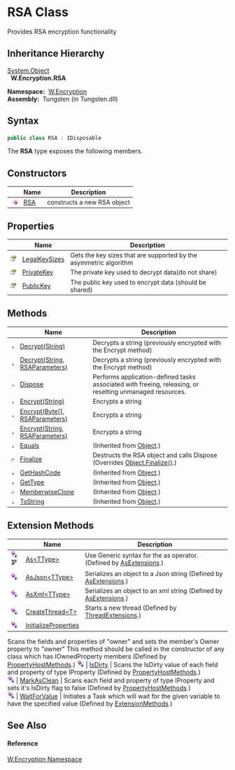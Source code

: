RSA Class
=========
  Provides RSA encryption functionality


Inheritance Hierarchy
---------------------
[System.Object][1]  
  **W.Encryption.RSA**  

  **Namespace:**  [W.Encryption][2]  
  **Assembly:**  Tungsten (in Tungsten.dll)

Syntax
------

```csharp
public class RSA : IDisposable
```

The **RSA** type exposes the following members.


Constructors
------------

                 | Name     | Description                 
---------------- | -------- | --------------------------- 
![Public method] | [RSA][3] | constructs a new RSA object 


Properties
----------

                   | Name               | Description                                                       
------------------ | ------------------ | ----------------------------------------------------------------- 
![Public property] | [LegalKeySizes][4] | Gets the key sizes that are supported by the asymmetric algorithm 
![Public property] | [PrivateKey][5]    | The private key used to decrypt data(do not share)                
![Public property] | [PublicKey][6]     | The public key used to encrypt data (should be shared)            


Methods
-------

                    | Name                                 | Description                                                                                              
------------------- | ------------------------------------ | -------------------------------------------------------------------------------------------------------- 
![Public method]    | [Decrypt(String)][7]                 | Decrypts a string (previously encrypted with the Encrypt method)                                         
![Public method]    | [Decrypt(String, RSAParameters)][8]  | Decrypts a string (previously encrypted with the Encrypt method)                                         
![Public method]    | [Dispose][9]                         | Performs application-defined tasks associated with freeing, releasing, or resetting unmanaged resources. 
![Public method]    | [Encrypt(String)][10]                | Encrypts a string                                                                                        
![Public method]    | [Encrypt(Byte[], RSAParameters)][11] | Encrypts a string                                                                                        
![Public method]    | [Encrypt(String, RSAParameters)][12] | Encrypts a string                                                                                        
![Public method]    | [Equals][13]                         | (Inherited from [Object][1].)                                                                            
![Protected method] | [Finalize][14]                       | Destructs the RSA object and calls Dispose (Overrides [Object.Finalize()][15].)                          
![Public method]    | [GetHashCode][16]                    | (Inherited from [Object][1].)                                                                            
![Public method]    | [GetType][17]                        | (Inherited from [Object][1].)                                                                            
![Protected method] | [MemberwiseClone][18]                | (Inherited from [Object][1].)                                                                            
![Public method]    | [ToString][19]                       | (Inherited from [Object][1].)                                                                            


Extension Methods
-----------------

                                          | Name                       | Description                                                                                                                                                                                                                      
----------------------------------------- | -------------------------- | -------------------------------------------------------------------------------------------------------------------------------------------------------------------------------------------------------------------------------- 
![Public Extension Method]![Code example] | [As&lt;TType>][20]         | Use Generic syntax for the as operator. (Defined by [AsExtensions][21].)                                                                                                                                                         
![Public Extension Method]                | [AsJson&lt;TType>][22]     | Serializes an object to a Json string (Defined by [AsExtensions][21].)                                                                                                                                                           
![Public Extension Method]                | [AsXml&lt;TType>][23]      | Serializes an object to an xml string (Defined by [AsExtensions][21].)                                                                                                                                                           
![Public Extension Method]                | [CreateThread&lt;T>][24]   | Starts a new thread (Defined by [ThreadExtensions][25].)                                                                                                                                                                         
![Public Extension Method]                | [InitializeProperties][26] | 
Scans the fields and properties of "owner" and sets the member's Owner property to "owner" This method should be called in the constructor of any class which has IOwnedProperty members
 (Defined by [PropertyHostMethods][27].) 
![Public Extension Method]                | [IsDirty][28]              | 
Scans the IsDirty value of each field and property of type IProperty
 (Defined by [PropertyHostMethods][27].)                                                                                                                 
![Public Extension Method]                | [MarkAsClean][29]          | 
Scans each field and property of type IProperty and sets it's IsDirty flag to false
 (Defined by [PropertyHostMethods][27].)                                                                                                  
![Public Extension Method]                | [WaitForValue][30]         | Initiates a Task which will wait for the given variable to have the specified value (Defined by [ExtensionMethods][31].)                                                                                                         


See Also
--------

#### Reference
[W.Encryption Namespace][2]  

[1]: http://msdn.microsoft.com/en-us/library/e5kfa45b
[2]: ../README.md
[3]: _ctor.md
[4]: LegalKeySizes.md
[5]: PrivateKey.md
[6]: PublicKey.md
[7]: Decrypt.md
[8]: Decrypt_1.md
[9]: Dispose.md
[10]: Encrypt_1.md
[11]: Encrypt.md
[12]: Encrypt_2.md
[13]: http://msdn.microsoft.com/en-us/library/bsc2ak47
[14]: Finalize.md
[15]: http://msdn.microsoft.com/en-us/library/4k87zsw7
[16]: http://msdn.microsoft.com/en-us/library/zdee4b3y
[17]: http://msdn.microsoft.com/en-us/library/dfwy45w9
[18]: http://msdn.microsoft.com/en-us/library/57ctke0a
[19]: http://msdn.microsoft.com/en-us/library/7bxwbwt2
[20]: ../../W/AsExtensions/As__1.md
[21]: ../../W/AsExtensions/README.md
[22]: ../../W/AsExtensions/AsJson__1.md
[23]: ../../W/AsExtensions/AsXml__1.md
[24]: ../../W.Threading/ThreadExtensions/CreateThread__1.md
[25]: ../../W.Threading/ThreadExtensions/README.md
[26]: ../../W/PropertyHostMethods/InitializeProperties.md
[27]: ../../W/PropertyHostMethods/README.md
[28]: ../../W/PropertyHostMethods/IsDirty.md
[29]: ../../W/PropertyHostMethods/MarkAsClean.md
[30]: ../../W/ExtensionMethods/WaitForValue.md
[31]: ../../W/ExtensionMethods/README.md
[Public method]: ../../_icons/pubmethod.gif "Public method"
[Public property]: ../../_icons/pubproperty.gif "Public property"
[Protected method]: ../../_icons/protmethod.gif "Protected method"
[Public Extension Method]: ../../_icons/pubextension.gif "Public Extension Method"
[Code example]: ../../_icons/CodeExample.png "Code example"